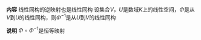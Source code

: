 **内容**
线性同构的逆映射也是线性同构
设集合$V，U$是数域$K$上的线性空间，$\Phi$是从$V$到$U$的线性同构，则$\Phi^{-1}$是从$U$到$V$的线性同构

**说明**
$\Phi\circ\Phi^{-1}$是恒等映射

